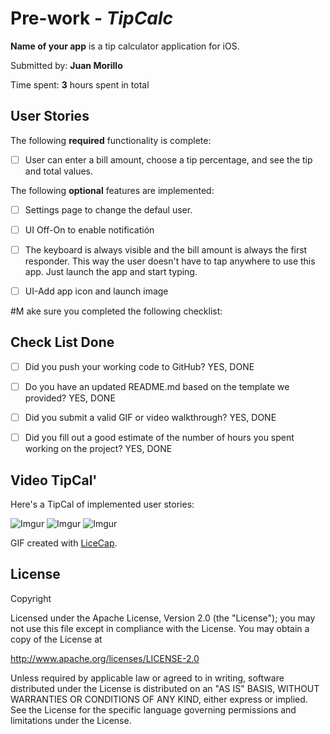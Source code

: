 # Pre-work - *TipCalc*

**Name of your app** is a tip calculator application for iOS.

Submitted by: **Juan Morillo**

Time spent: **3** hours spent in total

## User Stories

The following **required** functionality is complete:

* [ ] User can enter a bill amount, choose a tip percentage, and see the tip and total values.

The following **optional** features are implemented:
* [ ] Settings page to change the defaul user.
* [ ] UI Off-On to enable notificatión
* [ ] The keyboard is always visible and the bill amount is always the first responder. This way the user doesn't have to tap anywhere to use this app. Just launch the app and start typing.
* [ ] UI-Add app icon and launch image


#M ake sure you completed the following checklist:

## Check List Done

* [ ] Did you push your working code to GitHub? 
YES, DONE
* [ ] Do you have an updated README.md based on the template we provided?
YES, DONE

* [ ] Did you submit a valid GIF or video walkthrough?
YES, DONE

* [ ] Did you fill out a good estimate of the number of hours you spent working on the project?
YES, DONE

## Video TipCal' 

Here's a TipCal of implemented user stories:

![Imgur](http://i.imgur.com/dI5s04y.gif)
![Imgur](http://i.imgur.com/4ZvyaPq.gif)
![Imgur](http://i.imgur.com/swXrNs6.gif)


GIF created with [LiceCap](http://www.cockos.com/licecap/).

## License

Copyright 

Licensed under the Apache License, Version 2.0 (the "License");
you may not use this file except in compliance with the License.
You may obtain a copy of the License at

http://www.apache.org/licenses/LICENSE-2.0

Unless required by applicable law or agreed to in writing, software
distributed under the License is distributed on an "AS IS" BASIS,
WITHOUT WARRANTIES OR CONDITIONS OF ANY KIND, either express or implied.
See the License for the specific language governing permissions and
limitations under the License.
